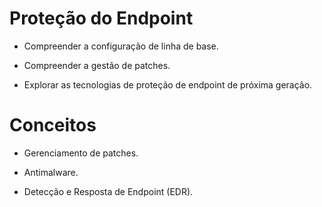 # Proteção do Endpoint

- Compreender a configuração de linha de base.

- Compreender a gestão de patches.

- Explorar as tecnologias de proteção de endpoint de próxima geração.

 # Conceitos

- Gerenciamento de patches.

- Antimalware.
- Detecção e Resposta de Endpoint (EDR).


